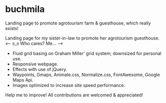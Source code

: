 # buchmila
Landing page to promote agrotourism farm &amp; guesthouse, which really exists!

Landing page for my sister-in-law to promote her agrotourism guesthouse.
<-- ಠ_ಠ Who cares? Me... --> 

* Fluid grid basing on Graham Miller' grid system; downsized for personal use.
* Responsive webpage.
* Effects with use of jQuery.
* Waypoints, Gmaps, Animate.css, Normalize.css, FontAwesome, Google Maps Api.
* Images optimized to increase site speed performance.

Help me to improve! All contributions are welcomed & appreciated!

